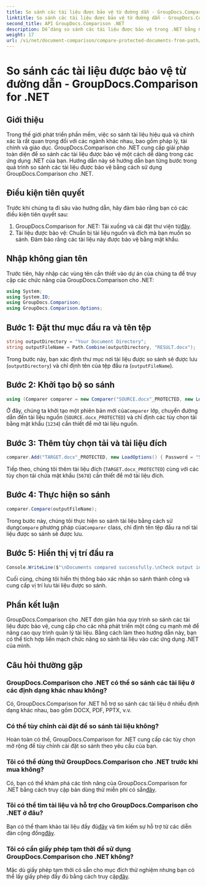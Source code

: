 ```yaml
---
title: So sánh các tài liệu được bảo vệ từ đường dẫn - GroupDocs.Comparison for .NET
linktitle: So sánh các tài liệu được bảo vệ từ đường dẫn - GroupDocs.Comparison for .NET
second_title: API GroupDocs.Comparison .NET
description: Dễ dàng so sánh các tài liệu được bảo vệ trong .NET bằng GroupDocs.Comparison để tích hợp liền mạch. Tăng cường quy trình quản lý tài liệu của bạn.
weight: 17
url: /vi/net/document-comparison/compare-protected-documents-from-path/
---
```


# So sánh các tài liệu được bảo vệ từ đường dẫn - GroupDocs.Comparison for .NET

## Giới thiệu
Trong thế giới phát triển phần mềm, việc so sánh tài liệu hiệu quả và chính xác là rất quan trọng đối với các ngành khác nhau, bao gồm pháp lý, tài chính và giáo dục. GroupDocs.Comparison cho .NET cung cấp giải pháp toàn diện để so sánh các tài liệu được bảo vệ một cách dễ dàng trong các ứng dụng .NET của bạn. Hướng dẫn này sẽ hướng dẫn bạn từng bước trong quá trình so sánh các tài liệu được bảo vệ bằng cách sử dụng GroupDocs.Comparison cho .NET.
## Điều kiện tiên quyết
Trước khi chúng ta đi sâu vào hướng dẫn, hãy đảm bảo rằng bạn có các điều kiện tiên quyết sau:
1.  GroupDocs.Comparison for .NET: Tải xuống và cài đặt thư viện từ[đây](https://releases.groupdocs.com/comparison/net/).
2. Tài liệu được bảo vệ: Chuẩn bị tài liệu nguồn và đích mà bạn muốn so sánh. Đảm bảo rằng các tài liệu này được bảo vệ bằng mật khẩu.

## Nhập không gian tên
Trước tiên, hãy nhập các vùng tên cần thiết vào dự án của chúng ta để truy cập các chức năng của GroupDocs.Comparison cho .NET:
```csharp
using System;
using System.IO;
using GroupDocs.Comparison;
using GroupDocs.Comparison.Options;
```

## Bước 1: Đặt thư mục đầu ra và tên tệp
```csharp
string outputDirectory = "Your Document Directory";
string outputFileName = Path.Combine(outputDirectory, "RESULT.docx");
```
Trong bước này, bạn xác định thư mục nơi tài liệu được so sánh sẽ được lưu (`outputDirectory`) và chỉ định tên của tệp đầu ra (`outputFileName`).
## Bước 2: Khởi tạo bộ so sánh
```csharp
using (Comparer comparer = new Comparer("SOURCE.docx"_PROTECTED, new LoadOptions(){ Password = "1234" }))
```
 Ở đây, chúng ta khởi tạo một phiên bản mới của`Comparer` lớp, chuyển đường dẫn đến tài liệu nguồn (`SOURCE.docx_PROTECTED`) và chỉ định các tùy chọn tải bằng mật khẩu (`1234`) cần thiết để mở tài liệu nguồn.
## Bước 3: Thêm tùy chọn tải và tài liệu đích
```csharp
comparer.Add("TARGET.docx"_PROTECTED, new LoadOptions() { Password = "5678" });
```
Tiếp theo, chúng tôi thêm tài liệu đích (`TARGET.docx_PROTECTED`) cùng với các tùy chọn tải chứa mật khẩu (`5678`) cần thiết để mở tài liệu đích.
## Bước 4: Thực hiện so sánh
```csharp
comparer.Compare(outputFileName);
```
 Trong bước này, chúng tôi thực hiện so sánh tài liệu bằng cách sử dụng`Compare` phương pháp của`Comparer` class, chỉ định tên tệp đầu ra nơi tài liệu được so sánh sẽ được lưu.
## Bước 5: Hiển thị vị trí đầu ra
```csharp
Console.WriteLine($"\nDocuments compared successfully.\nCheck output in {Directory.GetCurrentDirectory()}.");
```
Cuối cùng, chúng tôi hiển thị thông báo xác nhận so sánh thành công và cung cấp vị trí lưu tài liệu được so sánh.

## Phần kết luận
GroupDocs.Comparison cho .NET đơn giản hóa quy trình so sánh các tài liệu được bảo vệ, cung cấp cho các nhà phát triển một công cụ mạnh mẽ để nâng cao quy trình quản lý tài liệu. Bằng cách làm theo hướng dẫn này, bạn có thể tích hợp liền mạch chức năng so sánh tài liệu vào các ứng dụng .NET của mình.
## Câu hỏi thường gặp
### GroupDocs.Comparison cho .NET có thể so sánh các tài liệu ở các định dạng khác nhau không?
Có, GroupDocs.Comparison for .NET hỗ trợ so sánh các tài liệu ở nhiều định dạng khác nhau, bao gồm DOCX, PDF, PPTX, v.v.
### Có thể tùy chỉnh cài đặt để so sánh tài liệu không?
Hoàn toàn có thể, GroupDocs.Comparison for .NET cung cấp các tùy chọn mở rộng để tùy chỉnh cài đặt so sánh theo yêu cầu của bạn.
### Tôi có thể dùng thử GroupDocs.Comparison cho .NET trước khi mua không?
 Có, bạn có thể khám phá các tính năng của GroupDocs.Comparison for .NET bằng cách truy cập bản dùng thử miễn phí có sẵn[đây](https://releases.groupdocs.com/).
### Tôi có thể tìm tài liệu và hỗ trợ cho GroupDocs.Comparison cho .NET ở đâu?
 Bạn có thể tham khảo tài liệu đầy đủ[đây](https://tutorials.groupdocs.com/comparison/net/) và tìm kiếm sự hỗ trợ từ các diễn đàn cộng đồng[đây](https://forum.groupdocs.com/c/comparison/12).
### Tôi có cần giấy phép tạm thời để sử dụng GroupDocs.Comparison cho .NET không?
 Mặc dù giấy phép tạm thời có sẵn cho mục đích thử nghiệm nhưng bạn có thể lấy giấy phép đầy đủ bằng cách truy cập[đây](https://purchase.groupdocs.com/buy).